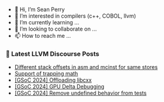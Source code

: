 - 👋 Hi, I’m Sean Perry
- 👀 I’m interested in compilers (c++, COBOL, llvm)
- 🌱 I’m currently learning ...
- 💞️ I’m looking to collaborate on ...
- 📫 How to reach me ...

<!---
s66perry/s66perry is a ✨ special ✨ repository because its `README.md` (this file) appears on your GitHub profile.
You can click the Preview link to take a look at your changes.
--->
### 📕 Latest LLVM Discourse Posts

<!-- DISCOURSE-LLVM:START -->
- [Different stack offsets in asm and mcinst for same stores](https://discourse.llvm.org/t/different-stack-offsets-in-asm-and-mcinst-for-same-stores/77239#post_1)
- [Support of trapping math](https://discourse.llvm.org/t/support-of-trapping-math/77233#post_3)
- [[GSoC 2024] Offloading libcxx](https://discourse.llvm.org/t/gsoc-2024-offloading-libcxx/77238#post_1)
- [[GSoC 2024] GPU Delta Debugging](https://discourse.llvm.org/t/gsoc-2024-gpu-delta-debugging/77237#post_1)
- [[GSoC 2024] Remove undefined behavior from tests](https://discourse.llvm.org/t/gsoc-2024-remove-undefined-behavior-from-tests/77236#post_1)
<!-- DISCOURSE-LLVM:END -->
